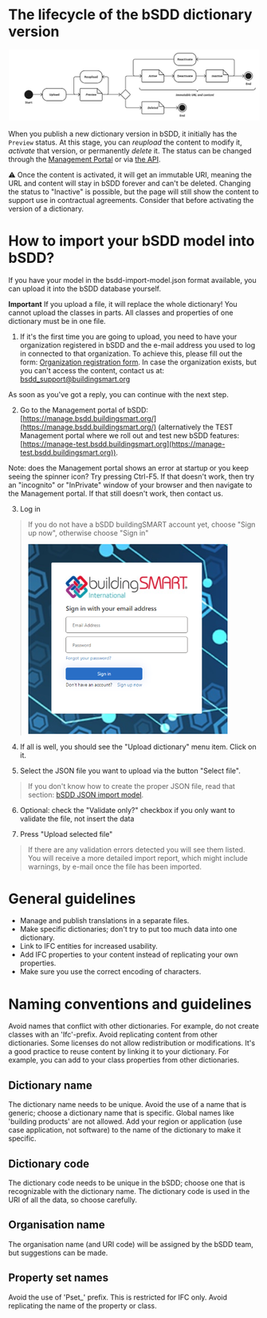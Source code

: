# The lifecycle of the bSDD dictionary version

<img src="/Documentation/graphics/Content_lifecycle_workflow.jpg" alt="Lifecycle workflow" style="width: 900px">

When you publish a new dictionary version in bSDD, it initially has the `Preview` status. At this stage, you can *reupload* the content to modify it, *activate* that version, or permanently *delete* it. The status can be changed through the [Management Portal](https://manage.bsdd.buildingsmart.org/) or via [the API](https://app.swaggerhub.com/apis/buildingSMART/Dictionaries/v1).

⚠️ Once the content is activated, it will get an immutable URI, meaning the URL and content will stay in bSDD forever and can't be deleted. Changing the status to "Inactive" is possible, but the page will still show the content to support use in contractual agreements. Consider that before activating the version of a dictionary.


# How to import your bSDD model into bSDD?

If you have your model in the bsdd-import-model.json format available, you can upload it into the bSDD database yourself.

**Important** If you upload a file, it will replace the whole dictionary! You cannot upload the classes in parts. All classes and properties of one dictionary must be in one file.

1. If it's the first time you are going to upload, you need to have your organization registered in bSDD and the e-mail address you used to log in connected to that organization. To achieve this, please fill out the form: [Organization registration form](https://bsi-technicalservices.atlassian.net/servicedesk/customer/portal/3/group/4/create/25). In case the organization exists, but you can't access the content, contact us at: <a href="mailto:bsdd_support@buildingsmart.org">bsdd_support@buildingsmart.org</a>

As soon as you've got a reply, you can continue with the next step.

2. Go to the Management portal of bSDD: [https://manage.bsdd.buildingsmart.org/](https://manage.bsdd.buildingsmart.org/) (alternatively the TEST Management portal where we roll out and test new bSDD features: [https://manage-test.bsdd.buildingsmart.org](https://manage-test.bsdd.buildingsmart.org)).

Note: does the Management portal shows an error at startup or you keep seeing the spinner icon? Try pressing Ctrl-F5. If that doesn't work, then try an "incognito" or "InPrivate" window of your browser and then navigate to the Management portal. If that still doesn't work, then contact us.

3. Log in

> If you do not have a bSDD buildingSMART account yet, choose "Sign up now", otherwise choose "Sign in"
> 
> <img src="/Documentation/graphics/Screenshot_03_signupsignin.png" alt="Signup/signin" style="width: 400px">

4. If all is well, you should see the "Upload dictionary" menu item. Click on it.

5. Select the JSON file you want to upload via the button "Select file".
> If you don't know how to create the proper JSON file, read that section: [bSDD JSON import model](/Documentation/bSDD%20JSON%20import%20model.md).

6. Optional: check the "Validate only?" checkbox if you only want to validate the file, not insert the data

7. Press "Upload selected file"

> If there are any validation errors detected you will see them listed. You will receive a more detailed import report, which might include warnings, by e-mail once the file has been imported.

# General guidelines

- Manage and publish translations in a separate files.
- Make specific dictionaries; don't try to put too much data into one dictionary.
- Link to IFC entities for increased usability.
- Add IFC properties to your content instead of replicating your own properties.
- Make sure you use the correct encoding of characters. 

# Naming conventions and guidelines
Avoid names that conflict with other dictionaries. For example, do not create classes with an 'Ifc'-prefix. Avoid replicating content from other dictionaries. Some licenses do not allow redistribution or modifications. It's a good practice to reuse content by linking it to your dictionary. For example, you can add to your class properties from other dictionaries. 

## Dictionary name
The dictionary name needs to be unique. Avoid the use of a name that is generic; choose a dictionary name that is specific. Global names like 'building products' are not allowed. Add your region or application (use case application, not software) to the name of the dictionary to make it specific.

## Dictionary code
The dictionary code needs to be unique in the bSDD; choose one that is recognizable with the dictionary name.
The dictionary code is used in the URI of all the data, so choose carefully. 

## Organisation name
The organisation name (and URI code) will be assigned by the bSDD team, but suggestions can be made.

## Property set names
Avoid the use of 'Pset_' prefix. This is restricted for IFC only.
Avoid replicating the name of the property or class.
